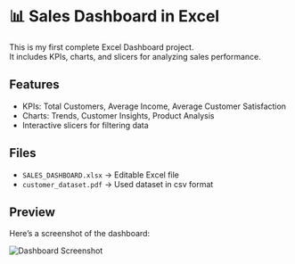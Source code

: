 # 📊 Sales Dashboard in Excel

This is my first complete Excel Dashboard project.  
It includes KPIs, charts, and slicers for analyzing sales performance.

## Features
- KPIs: Total Customers, Average Income, Average Customer Satisfaction
- Charts: Trends, Customer Insights, Product Analysis
- Interactive slicers for filtering data

## Files
- `SALES_DASHBOARD.xlsx` → Editable Excel file
- `customer_dataset.pdf` → Used dataset in csv format

## Preview
Here’s a screenshot of the dashboard:

![Dashboard Screenshot](MY%FIVER%20IMAGE%201.png)
